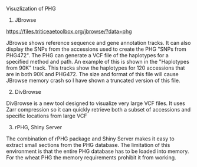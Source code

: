 Visuzlization of PHG

1. JBrowse

https://files.triticeaetoolbox.org/jbrowse/?data=phg

JBrowse shows reference sequence and gene annotation tracks. It can also display the SNPs from the accessions used to create the PHG "SNPs from PHG472". The PHG can generate a VCF file of the haplotypes for a specified method and path. An example of this is shown in the "Haplotypes from 90K" track. This tracks show the haplotypes for 120 accessions that are in both 90K and PHG472. The size and format of this file will cause JBrowse memory crash so I have shown a truncated version of this file.

2. DivBrowse

DivBrowse is a new tool designed to visualize very large VCF files. It uses Zarr compression so it can quickly retrieve both a subset of accessions and specific locations from large VCF

3. rPHG, Shiny Server

The combination of rPHG package and Shiny Server makes it easy to extract small sections from the PHG database. The limitation of this environment is that the entire PHG database has to be loaded into memory. For the wheat PHG the memory requirements prohibit it from working.
